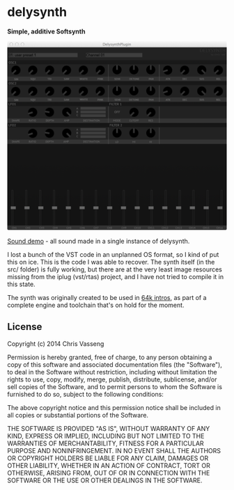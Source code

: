 delysynth
=========

**Simple, additive Softsynth**

![vst_screenshot.png](vst_screenshot.png)

[Sound demo](testrender.aif) - all sound made in a single instance of delysynth.

I lost a bunch of the VST code in an unplanned OS format, so I kind of put this on ice. This is the code I was able to recover. The synth itself (in the src/ folder) is fully working, but there are at the very least image resources missing from the iplug (vst/rtas) project, and I have not tried to compile it in this state.

The synth was originally created to be used in [64k intros](http://en.wikipedia.org/wiki/64k_intro), as part of a complete engine and toolchain that's on hold for the moment.

## License

Copyright (c) 2014 Chris Vasseng

Permission is hereby granted, free of charge, to any person obtaining a copy of this software and associated documentation files (the "Software"), to deal in the Software without restriction, including without limitation the rights to use, copy, modify, merge, publish, distribute, sublicense, and/or sell copies of the Software, and to permit persons to whom the Software is furnished to do so, subject to the following conditions:

The above copyright notice and this permission notice shall be included in all copies or substantial portions of the Software.

THE SOFTWARE IS PROVIDED "AS IS", WITHOUT WARRANTY OF ANY KIND, EXPRESS OR IMPLIED, INCLUDING BUT NOT LIMITED TO THE WARRANTIES OF MERCHANTABILITY, FITNESS FOR A PARTICULAR PURPOSE AND NONINFRINGEMENT. IN NO EVENT SHALL THE AUTHORS OR COPYRIGHT HOLDERS BE LIABLE FOR ANY CLAIM, DAMAGES OR OTHER LIABILITY, WHETHER IN AN ACTION OF CONTRACT, TORT OR OTHERWISE, ARISING FROM, OUT OF OR IN CONNECTION WITH THE SOFTWARE OR THE USE OR OTHER DEALINGS IN THE SOFTWARE.
